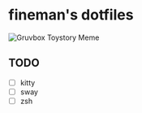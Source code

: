 # fineman's dotfiles
![Gruvbox Toystory Meme](./readme/gruvbox_toystory.png)

## TODO
- [ ] kitty
- [ ] sway
- [ ] zsh
